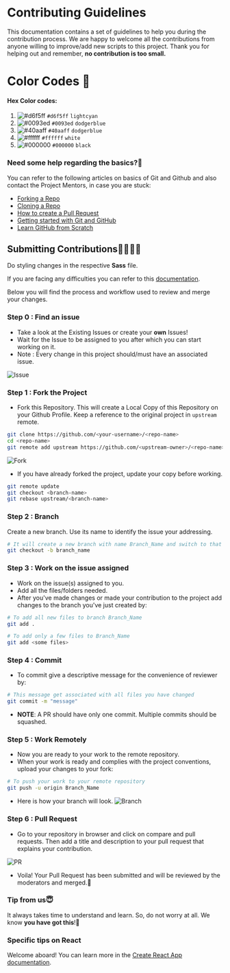 # Contributing Guidelines

This documentation contains a set of guidelines to help you during the contribution process.
We are happy to welcome all the contributions from anyone willing to improve/add new scripts to this project.
Thank you for helping out and remember, **no contribution is too small.**

# Color Codes 🎨
#### Hex Color codes:
 1. ![#d6f5ff](https://via.placeholder.com/15/d6f5ff/000000?text=+) `#d6f5ff` `lightcyan`
 2. ![#0093ed](https://via.placeholder.com/15/0093ed/000000?text=+) `#0093ed` `dodgerblue`
 3. ![#40aaff](https://via.placeholder.com/15/40aaff/000000?text=+) `#40aaff` `dodgerblue`
 4. ![#ffffff](https://via.placeholder.com/15/ffffff/000000?text=+) `#ffffff` `white`
 5. ![#000000](https://via.placeholder.com/15/000000/000000?text=+) `#000000` `black`

### Need some help regarding the basics?🤔

You can refer to the following articles on basics of Git and Github and also contact the Project Mentors,
in case you are stuck:

- [Forking a Repo](https://help.github.com/en/github/getting-started-with-github/fork-a-repo)
- [Cloning a Repo](https://help.github.com/en/desktop/contributing-to-projects/creating-an-issue-or-pull-request)
- [How to create a Pull Request](https://opensource.com/article/19/7/create-pull-request-github)
- [Getting started with Git and GitHub](https://towardsdatascience.com/getting-started-with-git-and-github-6fcd0f2d4ac6)
- [Learn GitHub from Scratch](https://lab.github.com/githubtraining/introduction-to-github)

## Submitting Contributions👩‍💻👨‍💻

Do styling changes in the respective **Sass** file.

If you are facing any difficulties you can refer to this [documentation](https://sass-lang.com/guide).

Below you will find the process and workflow used to review and merge your changes.

### Step 0 : Find an issue

- Take a look at the Existing Issues or create your **own** Issues!
- Wait for the Issue to be assigned to you after which you can start working on it.
- Note : Every change in this project should/must have an associated issue.

![Issue](https://user-images.githubusercontent.com/73248007/135501033-ac37f22d-cd96-4326-bf0b-7d0ed070b697.png)


### Step 1 : Fork the Project

- Fork this Repository. This will create a Local Copy of this Repository on your Github Profile.
Keep a reference to the original project in `upstream` remote.  

```bash
git clone https://github.com/<your-username>/<repo-name>  
cd <repo-name>  
git remote add upstream https://github.com/<upstream-owner>/<repo-name>  
```  
![Fork](https://user-images.githubusercontent.com/73248007/135501084-3643da44-118d-4f7a-a8c7-05cef93296b7.png)



- If you have already forked the project, update your copy before working.

```bash
git remote update
git checkout <branch-name>
git rebase upstream/<branch-name>
```  

### Step 2 : Branch

Create a new branch. Use its name to identify the issue your addressing.

```bash
# It will create a new branch with name Branch_Name and switch to that branch 
git checkout -b branch_name
```

### Step 3 : Work on the issue assigned

- Work on the issue(s) assigned to you.
- Add all the files/folders needed.
- After you've made changes or made your contribution to the project add changes to the branch you've just created by:

```bash  
# To add all new files to branch Branch_Name  
git add .  

# To add only a few files to Branch_Name
git add <some files>
```

### Step 4 : Commit

- To commit give a descriptive message for the convenience of reviewer by:

```bash
# This message get associated with all files you have changed  
git commit -m "message"  
```

- **NOTE**: A PR should have only one commit. Multiple commits should be squashed.

### Step 5 : Work Remotely

- Now you are ready to your work to the remote repository.
- When your work is ready and complies with the project conventions, upload your changes to your fork:

```bash  
# To push your work to your remote repository
git push -u origin Branch_Name
```

- Here is how your branch will look.
![Branch](https://user-images.githubusercontent.com/73248007/135501103-b446d342-70b3-451e-895e-52345eb7cb0e.png)


### Step 6 : Pull Request

- Go to your repository in browser and click on compare and pull requests.
Then add a title and description to your pull request that explains your contribution.  

![PR](https://user-images.githubusercontent.com/73248007/135501122-6d3bde84-5a50-4baf-8be7-80a4e9f9d51a.png)

- Voila! Your Pull Request has been submitted and will be reviewed by the moderators and merged.🥳
    

### Tip from us😇

It always takes time to understand and learn. So, do not worry at all. We know **you have got this**!💪

### Specific tips on React

Welcome aboard! You can learn more in the [Create React App documentation](https://create-react-app.dev/docs/getting-started/).
